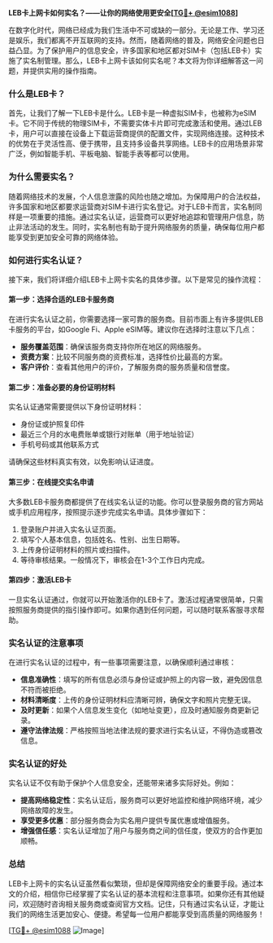 **LEB卡上网卡如何实名？——让你的网络使用更安全[[TG💪+ @esim1088](https://t.me/s/esim1088)]**

在数字化时代，网络已经成为我们生活中不可或缺的一部分。无论是工作、学习还是娱乐，我们都离不开互联网的支持。然而，随着网络的普及，网络安全问题也日益凸显。为了保护用户的信息安全，许多国家和地区都对SIM卡（包括LEB卡）实施了实名制管理。那么，LEB卡上网卡该如何实名呢？本文将为你详细解答这一问题，并提供实用的操作指南。

### 什么是LEB卡？

首先，让我们了解一下LEB卡是什么。LEB卡是一种虚拟SIM卡，也被称为eSIM卡。它不同于传统的物理SIM卡，不需要实体卡片即可完成激活和使用。通过LEB卡，用户可以直接在设备上下载运营商提供的配置文件，实现网络连接。这种技术的优势在于灵活性高、便于携带，且支持多设备共享网络。LEB卡的应用场景非常广泛，例如智能手机、平板电脑、智能手表等都可以使用。

### 为什么需要实名？

随着网络技术的发展，个人信息泄露的风险也随之增加。为保障用户的合法权益，许多国家和地区都要求运营商对SIM卡进行实名登记。对于LEB卡而言，实名制同样是一项重要的措施。通过实名认证，运营商可以更好地追踪和管理用户信息，防止非法活动的发生。同时，实名制也有助于提升网络服务的质量，确保每位用户都能享受到更加安全可靠的网络体验。

### 如何进行实名认证？

接下来，我们将详细介绍LEB卡上网卡实名的具体步骤。以下是常见的操作流程：

#### 第一步：选择合适的LEB卡服务商

在进行实名认证之前，你需要选择一家可靠的服务商。目前市面上有许多提供LEB卡服务的平台，如Google Fi、Apple eSIM等。建议你在选择时注意以下几点：
- **服务覆盖范围**：确保该服务商支持你所在地区的网络服务。
- **资费方案**：比较不同服务商的资费标准，选择性价比最高的方案。
- **客户评价**：查看其他用户的评价，了解服务商的服务质量和信誉度。

#### 第二步：准备必要的身份证明材料

实名认证通常需要提供以下身份证明材料：
- 身份证或护照复印件
- 最近三个月的水电费账单或银行对账单（用于地址验证）
- 手机号码或其他联系方式

请确保这些材料真实有效，以免影响认证进度。

#### 第三步：在线提交实名申请

大多数LEB卡服务商都提供了在线实名认证的功能。你可以登录服务商的官方网站或手机应用程序，按照提示逐步完成实名申请。具体步骤如下：
1. 登录账户并进入实名认证页面。
2. 填写个人基本信息，包括姓名、性别、出生日期等。
3. 上传身份证明材料的照片或扫描件。
4. 等待审核结果。一般情况下，审核会在1-3个工作日内完成。

#### 第四步：激活LEB卡

一旦实名认证通过，你就可以开始激活你的LEB卡了。激活过程通常很简单，只需按照服务商提供的指引操作即可。如果你遇到任何问题，可以随时联系客服寻求帮助。

### 实名认证的注意事项

在进行实名认证的过程中，有一些事项需要注意，以确保顺利通过审核：
- **信息准确性**：填写的所有信息必须与身份证或护照上的内容一致，避免因信息不符而被拒绝。
- **材料清晰度**：上传的身份证明材料应清晰可辨，确保文字和照片完整无误。
- **及时更新**：如果个人信息发生变化（如地址变更），应及时通知服务商更新记录。
- **遵守法律法规**：严格按照当地法律法规的要求进行实名认证，不得伪造或篡改信息。

### 实名认证的好处

实名认证不仅有助于保护个人信息安全，还能带来诸多实际好处。例如：
- **提高网络稳定性**：实名认证后，服务商可以更好地监控和维护网络环境，减少网络故障的发生。
- **享受更多优惠**：部分服务商会为实名用户提供专属优惠或增值服务。
- **增强信任感**：实名认证增加了用户与服务商之间的信任度，使双方的合作更加顺畅。

### 总结

LEB卡上网卡的实名认证虽然看似繁琐，但却是保障网络安全的重要手段。通过本文的介绍，相信你已经掌握了实名认证的基本流程和注意事项。如果你还有其他疑问，欢迎随时咨询相关服务商或查阅官方文档。记住，只有通过实名认证，才能让我们的网络生活更加安心、便捷。希望每一位用户都能享受到高质量的网络服务！

[[TG💪+ @esim1088](https://t.me/s/esim1088) ![Image](https://i.postimg.cc/4NQfJmqS/Snipaste-2025-05-13-00-14-12.png)]